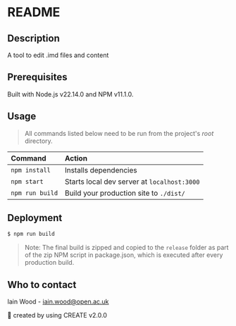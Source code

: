# README

## Description

A tool to edit .imd files and content

## Prerequisites

Built with Node.js v22.14.0 and NPM v11.1.0.

## Usage

> All commands listed below need to be run from the project's _root_ directory.

| Command         | Action                                      |
| :-------------- | :------------------------------------------ |
| `npm install`   | Installs dependencies                       |
| `npm start`     | Starts local dev server at `localhost:3000` |
| `npm run build` | Build your production site to `./dist/`     |

## Deployment

```bash
$ npm run build
```
> Note: The final build is zipped and copied to the `release` folder as part of the zip NPM script in package.json, which is executed after every production build. 

## Who to contact

Iain Wood - iain.wood@open.ac.uk

🚀 created by using CREATE v2.0.0